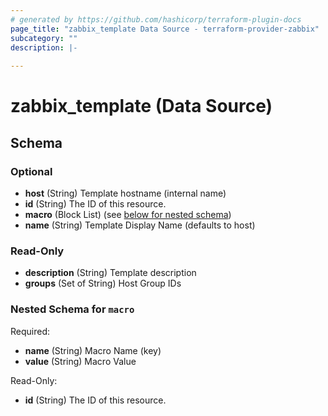 ```yaml
---
# generated by https://github.com/hashicorp/terraform-plugin-docs
page_title: "zabbix_template Data Source - terraform-provider-zabbix"
subcategory: ""
description: |-
  
---
```


# zabbix_template (Data Source)





<!-- schema generated by tfplugindocs -->
## Schema

### Optional

- **host** (String) Template hostname (internal name)
- **id** (String) The ID of this resource.
- **macro** (Block List) (see [below for nested schema](#nestedblock--macro))
- **name** (String) Template Display Name (defaults to host)

### Read-Only

- **description** (String) Template description
- **groups** (Set of String) Host Group IDs

<a id="nestedblock--macro"></a>
### Nested Schema for `macro`

Required:

- **name** (String) Macro Name (key)
- **value** (String) Macro Value

Read-Only:

- **id** (String) The ID of this resource.


